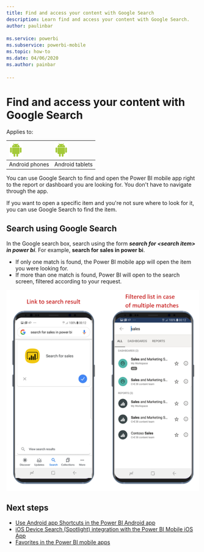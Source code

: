 ```yaml
---
title: Find and access your content with Google Search
description: Learn find and access your content with Google Search.
author: paulinbar

ms.service: powerbi
ms.subservice: powerbi-mobile
ms.topic: how-to
ms.date: 04/06/2020
ms.author: painbar

---
```

# Find and access your content with Google Search

Applies to:

| ![Android phone](./media/mobile-app-find-access-google-search/android-logo-40-px.png) | ![Android tablet](./media/mobile-app-find-access-google-search/android-logo-40-px.png) |
|:--- |:--- |
| Android phones |Android tablets |

You can use Google Search to find and open the Power BI mobile app right to the report or dashboard you are looking for. You don't have to navigate through the app.

If you want to open a specific item and you're not sure where to look for it, you can use Google Search to find the item.

## Search using Google Search

In the Google search box, search using the form ***search for &lt;search item&gt; in power bi***. For example, **search for sales in power bi**.

* If only one match is found, the Power BI mobile app will open the item you were looking for.
* If more than one match is found, Power BI will open to the search screen, filtered according to your request.

![Google Search result in Power BI mobile app for Android](media/mobile-app-find-access-google-search/mobile-google-search.png)

## Next steps
* [Use Android app Shortcuts in the Power BI Android app](mobile-app-quick-access-shortcuts.md)
* [iOS Device Search (Spotlight) integration with the Power BI Mobile iOS App](mobile-apps-ios-search-integration.md)
* [Favorites in the Power BI mobile apps](mobile-apps-favorites.md)
